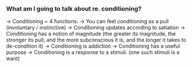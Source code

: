 ### What am I going to talk about re. conditioning?

-> Conditioning = 4 functions.
-> You can feel conditioning as a pull (involuntary / instinctive)
-> Conditioning updates according to satiation
-> Conditioning has a notion of magnitude (the greater its magnitude, the stronger its pull, and the more subconscious it is, and the longer it takes to de-condition it)
-> Conditioning is addiction
-> Conditioning has a useful purpose
-> Conditioning is a response to a stimuli. (one such stimuli is a want)
